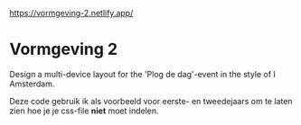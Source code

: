 https://vormgeving-2.netlify.app/

# Vormgeving 2
Design a multi-device layout for the 'Plog de dag'-event in the style of I Amsterdam.

Deze code gebruik ik als voorbeeld voor eerste- en tweedejaars om te laten zien hoe je je css-file **niet** moet indelen.
